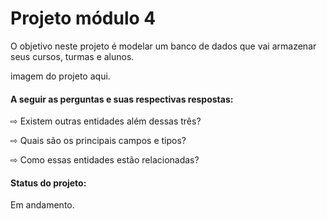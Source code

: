 <h1> Projeto módulo 4 </h1>

<p> O objetivo neste projeto é modelar um banco de dados que vai armazenar seus cursos, turmas e alunos. </p>



imagem do projeto aqui.






<h4> A seguir as perguntas e suas respectivas respostas: </h4>

<p> ⇨ Existem outras entidades além dessas três? </p>
<p> </p>

<p> ⇨ Quais são os principais campos e tipos? </p>
<p> </p>

<p> ⇨ Como essas entidades estão relacionadas? </p>
<p> </p>



<h4> Status do projeto: </h4>

<p> Em andamento. </p> 
